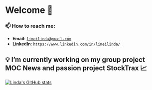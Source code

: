 # Welcome 🌸

### 📫 How to reach me: 
- **Email**: [`limeilinda@gmail.com`](mailto:limeilinda@gmail.com)
- **LinkedIn**: [`https://www.linkedin.com/in/limeilinda/`](https://www.linkedin.com/in/limeilinda/)


## 💡 I’m currently working on my group project MOC News and passion project StockTrax 📈

<!--
**limeilinda/limeilinda** is a ✨ _special_ ✨ repository because its `README.md` (this file) appears on your GitHub profile.

Here are some ideas to get you started:

- 🔭 I’m currently working on ...
- 🌱 I’m currently learning ...
- 👯 I’m looking to collaborate on ...
- 🤔 I’m looking for help with ...
- 💬 Ask me about ...
- 📫 How to reach me: ...
- 😄 Pronouns: ...
- ⚡ Fun fact: ...
-->

[![Linda's GitHub stats](https://github-readme-stats.vercel.app/api?username=limeilinda)](https://github.com/limeilinda/github-readme-stats)
